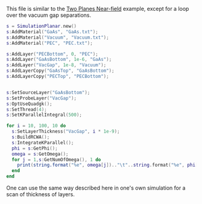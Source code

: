 This file is similar to the [Two Planes Near-field](planeNearField.md) example, except for a loop over the vacuum gap separations.

```lua
s = SimulationPlanar.new()
s:AddMaterial("GaAs", "GaAs.txt");
s:AddMaterial("Vacuum", "Vacuum.txt");
s:AddMaterial("PEC", "PEC.txt");

s:AddLayer("PECBottom", 0, "PEC");
s:AddLayer("GaAsBottom", 1e-6, "GaAs");
s:AddLayer("VacGap", 1e-8, "Vacuum");
s:AddLayerCopy("GaAsTop", "GaAsBottom");
s:AddLayerCopy("PECTop", "PECBottom");


s:SetSourceLayer("GaAsBottom");
s:SetProbeLayer("VacGap");
s:OptUseQuadgk();
s:SetThread(4);
s:SetKParallelIntegral(500);

for i = 10, 100, 10 do
  s:SetLayerThickness("VacGap", i * 1e-9);
  s:BuildRCWA();
  s:IntegrateKParallel();
  phi = s:GetPhi();
  omega = s:GetOmega();
  for j = 1,s:GetNumOfOmega(), 1 do
    print(string.format("%e", omega[j]).."\t"..string.format("%e", phi[j]));
  end
end
```

One can use the same way described here in one's own simulation for a scan of thickness of layers.